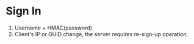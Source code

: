 # Sign In
1. Username + HMAC(password)
2. Client's IP or GUID change, the server requires re-sign-up operation.